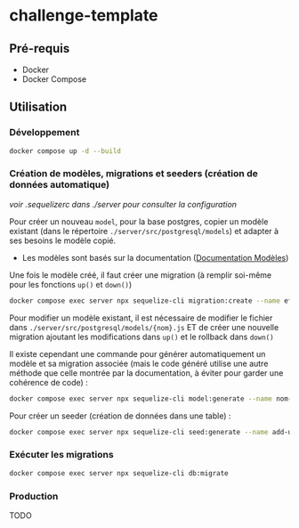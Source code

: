 # challenge-template

## Pré-requis

- Docker
- Docker Compose

## Utilisation

### Développement

```bash
docker compose up -d --build
```

### Création de modèles, migrations et seeders (création de données automatique)

*voir .sequelizerc dans ./server pour consulter la configuration*

Pour créer un nouveau ```model```, pour la base postgres, copier un modèle existant (dans le répertoire ```./server/src/postgresql/models```) et adapter à ses besoins le modèle copié.

- Les modèles sont basés sur la documentation ([Documentation Modèles](https://sequelize.org/docs/v6/core-concepts/model-basics/#extending-model))

Une fois le modèle créé, il faut créer une migration (à remplir soi-même pour les fonctions ```up()``` et ```down()```)

```bash
docker compose exec server npx sequelize-cli migration:create --name effet-de-ma-migration
```

Pour modifier un modèle existant, il est nécessaire de modifier le fichier dans ```./server/src/postgresql/models/{nom}.js``` ET de créer une nouvelle migration ajoutant les modifications dans ```up()``` et le rollback dans ```down()```

Il existe cependant une commande pour générer automatiquement un modèle et sa migration associée (mais le code généré utilise une autre méthode que celle montrée par la documentation, à éviter pour garder une cohérence de code) :

```bash
docker compose exec server npx sequelize-cli model:generate --name nom-du-modele --attributes name:string,is_verified:boolean
```

Pour créer un seeder (création de données dans une table) :
```bash
docker compose exec server npx sequelize-cli seed:generate --name add-user-roles
```

### Exécuter les migrations

```bash
docker compose exec server npx sequelize-cli db:migrate
```


### Production

TODO
